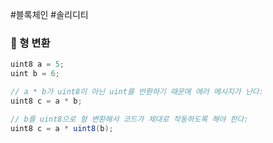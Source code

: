 ---
---

#블록체인 #솔리디티 
### 📌 형 변환
```Java
uint8 a = 5;
uint b = 6;

// a * b가 uint8이 아닌 uint를 반환하기 때문에 에러 메시지가 난다:
uint8 c = a * b;

// b를 uint8으로 형 변환해서 코드가 제대로 작동하도록 해야 한다:
uint8 c = a * uint8(b);
```